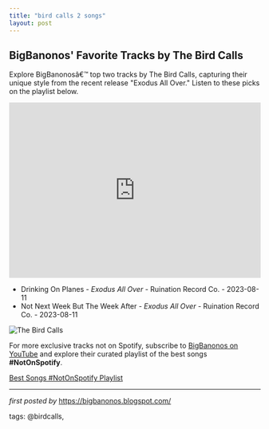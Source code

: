 ```yaml
---
title: "bird calls 2 songs"
layout: post
---
```

<h2>BigBanonos' Favorite Tracks by The Bird Calls</h2> <!-- Search Description -->
<p>Explore BigBanonosâ€™ top two tracks by The Bird Calls, capturing their unique style from the recent release "Exodus All Over." Listen to these picks on the playlist below.</p> <!-- Spotify Playlist Embed -->
<iframe src="https://open.spotify.com/embed/playlist/422y0Dl3R55JHtO9bXTuuD?utm_source=generator" width="100%" height="352" frameBorder="0" allowfullscreen="" allow="autoplay; clipboard-write; encrypted-media; fullscreen; picture-in-picture" loading="lazy"></iframe> <!-- Song Listings -->
<ul> <li>Drinking On Planes - <em>Exodus All Over</em> - Ruination Record Co. - 2023-08-11</li> <li>Not Next Week But The Week After - <em>Exodus All Over</em> - Ruination Record Co. - 2023-08-11</li>
</ul> <!-- Image -->
<img src="https://i.ytimg.com/vi/96DwPTpCGls/hqdefault.jpg" alt="The Bird Calls"/>


<!--Subscribe and Playlist Links-->
<div>
    <p>For more exclusive tracks not on Spotify, subscribe to <a href="https://www.youtube.com/@BigBanonos" target="_blank">BigBanonos on YouTube</a> and explore their curated playlist of the best songs <strong>#NotOnSpotify</strong>.</p>
    <p><a href="https://www.youtube.com/playlist?list=PLtuNtuTatqI0kFahUCbtbfenC_ET5O_tr" target="_blank">Best Songs #NotOnSpotify Playlist<br /></a></p></div>

<hr />

<p><em>first posted by</em> <a href="https://bigbanonos.blogspot.com/" rel="noopener" target="_new">https://bigbanonos.blogspot.com/</a></p>

<p>tags: @birdcalls,</p>
